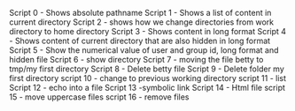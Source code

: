  Script 0 - Shows absolute pathname
Script 1 - Shows a list of content in current directory
Script 2 - shows how we change directories from work directory to home directory
Script 3 - Shows content in long format
Script 4 - Shows content of current directory that are also hidden in long format
Script 5 - Show the numerical value of user and group id, long format and hidden file
Script 6 - show directory
Script 7 - moving the file betty to tmp/my first directory
Script 8 - Delete betty file
Script 9 - Delete folder my first directory 
script 10 - change to previous working directory
script 11 - list
Script 12 - echo into a file
Script 13 -symbolic link
Script 14 - Html file
script 15 - move uppercase files
script 16 - remove files

